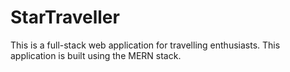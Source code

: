 # StarTraveller
This is a full-stack web application for travelling enthusiasts. This application is built using the MERN stack.
